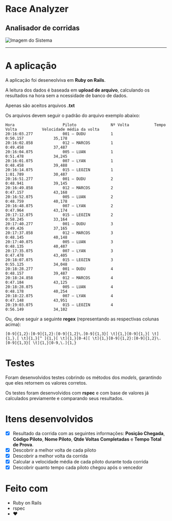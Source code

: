 # Race Analyzer
## Analisador de corridas

![Imagem do Sistema](https://i.imgur.com/woX09ui.png)

--------

# A aplicação
A aplicação foi deseneolviva em **Ruby on Rails**.

A leitura dos dados é baseada em **upload de arquivo**, calculando os resultados na hora sem a ncessidade de banco de dados.

Apenas são aceitos arquivos **.txt**

Os arquivos devem seguir o padrão do arquivo exemplo abaixo:
```text
Hora                     Piloto               Nº Volta           Tempo Volta           Velocidade média da volta
20:16:03.277             001 – DUDU           1                   0:50.157             35,178
20:16:02.858             012 – MARCOS         1                   0:49.458             37,487
20:16:04.075             005 – LUAN           1                   0:51.478             34,245
20:16:01.075             007 – LYAN           1                   0:48.458             39,488
20:16:14.075             015 – LEOZIN         1                   1:01.789             30,487
20:16:51.277             001 – DUDU           2                   0:48.941             39,145
20:16:49.858             012 – MARCOS         2                   0:47.157             43,168
20:16:52.075             005 – LUAN           2                   0:48.759             40,178
20:16:48.075             007 – LYAN           2                   0:47.964             43,174
20:17:12.075             015 – LEOZIN         2                   0:58.245             33,164
20:17:40.277             001 – DUDU           3                   0:49.426             37,165
20:17:37.858             012 – MARCOS         3                   0:48.145             40,148
20:17:40.075             005 – LUAN           3                   0:48.135             40,487
20:17:35.075             007 – LYAN           3                   0:47.478             43,405
20:18:07.075             015 – LEOZIN         3                   0:55.125             34,048
20:18:28.277             001 – DUDU           4                   0:48.157             39,487
20:18:24.858             012 – MARCOS         4                   0:47.184             43,125
20:18:28.075             005 – LUAN           4                   0:48.178             40,254
20:18:22.075             007 – LYAN           4                   0:47.148             43,951
20:19:03.075             015 – LEOZIN         4                   0:56.149             34,102
```

Ou, deve seguir a seguinte **regex** (representando as respectivas colunas acima):
```
[0-9]{1,2}:[0-9]{1,2}:[0-9]{1,2}\.[0-9]{1,3}[ \t]{1,}[0-9]{1,}[ \t]{1,}.[ \t]{1,}[^ ]{1,}[ \t]{1,}[0-4][ \t]{1,}[0-9]{1,2}:[0-9]{1,2}\.[0-9]{1,3}[ \t]{1,}[0-9,\.]{1,}
``` 

# Testes
Foram desenvolvidos testes cobrindo os métodos dos *models*, garantindo que eles retornem os valores corretos.

Os testes foram desenvolvidos com **rspec** e com base de valores já calculados previamente e comparando seus resultados.

# Itens desenvolvidos
- [x] Resultado da corrida com as seguintes informações: **Posição Chegada**, **Código Piloto**, **Nome Piloto**, **Qtde Voltas Completadas** e **Tempo Total de Prova**.
- [x] Descobrir a melhor volta de cada piloto
- [x] Descobrir a melhor volta da corrida
- [x] Calcular a velocidade média de cada piloto durante toda corrida
- [x] Descobrir quanto tempo cada piloto chegou após o vencedor

# Feito com
- Ruby on Rails
- rspec
- ❤️
